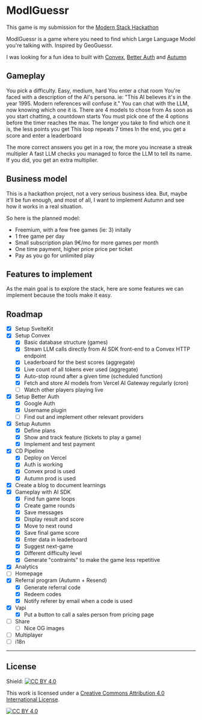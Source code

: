 # ModlGuessr

This game is my submission for the [Modern Stack Hackathon](https://www.convex.dev/hackathons/modernstack)

ModlGuessr is a game where you need to find which Large Language Model you're talking with. Inspired by GeoGuessr.

I was looking for a fun idea to built with [Convex](https://convex.dev/referral/AXELRO9828), [Better Auth](https://www.better-auth.com/) and [Autumn](https://useautumn.com/)

## Gameplay

You pick a difficulty. Easy, medium, hard
You enter a chat room
You're faced with a description of the AI's persona. ie: "This AI believes it's in the year 1995. Modern references will confuse it."
You can chat with the LLM, now knowing which one it is.
There are 4 models to chose from
As soon as you start chatting, a countdown starts
You must pick one of the 4 options before the timer reaches the max.
The longer you take to find which one it is, the less points you get
This loop repeats 7 times
In the end, you get a score and enter a leaderboard

The more correct answers you get in a row, the more you increase a streak multipler
A fast LLM checks you managed to force the LLM to tell its name. If you did, you get an extra multiplier.

## Business model

This is a hackathon project, not a very serious business idea. But, maybe it'll be fun enough, and most of all, I want to implement Autumn and see how it works in a real situation.

So here is the planned model:

- Freemium, with a few free games (ie: 3) initally
- 1 free game per day
- Small subscription plan 9€/mo for more games per month
- One time payment, higher price price per ticket
- Pay as you go for unlimited play

## Features to implement

As the main goal is to explore the stack, here are some features we can implement because the tools make it easy.

## Roadmap

- [x] Setup SvelteKit
- [x] Setup Convex
  - [x] Basic database structure (games)
  - [x] Stream LLM calls directly from AI SDK front-end to a Convex HTTP endpoint
  - [x] Leaderboard for the best scores (aggregate)
  - [x] Live count of all tokens ever used (aggregate)
  - [x] Auto-stop round after a given time (scheduled function)
  - [x] Fetch and store AI models from Vercel AI Gateway regularly (cron)
  - [ ] Watch other players playing live
- [x] Setup Better Auth
  - [x] Google Auth
  - [x] Username plugin
  - [ ] Find out and implement other relevant providers
- [x] Setup Autumn
  - [x] Define plans
  - [x] Show and track feature (tickets to play a game)
  - [x] Implement and test payment
- [x] CD Pipeline
  - [x] Deploy on Vercel
  - [x] Auth is working
  - [x] Convex prod is used
  - [x] Autumn prod is used
- [x] Create a blog to document learnings
- [x] Gameplay with AI SDK
  - [x] Find fun game loops
  - [x] Create game rounds
  - [x] Save messages
  - [x] Display result and score
  - [x] Move to next round
  - [x] Save final game score
  - [x] Enter data in leaderboard
  - [x] Suggest next-game
  - [x] Different difficulty level
  - [x] Generate "contraints" to make the game less repetitive
- [x] Analytics
- [ ] Homepage
- [x] Referral program (Autumn + Resend)
  - [x] Generate referral code
  - [x] Redeem codes
  - [x] Notify referer by email when a code is used
- [x] Vapi
  - [x] Put a button to call a sales person from pricing page
- [ ] Share
  - [ ] Nice OG images
- [ ] Multiplayer
- [ ] i18n

---

## License

Shield: [![CC BY 4.0][cc-by-shield]][cc-by]

This work is licensed under a
[Creative Commons Attribution 4.0 International License][cc-by].

[![CC BY 4.0][cc-by-image]][cc-by]

[cc-by]: http://creativecommons.org/licenses/by/4.0/
[cc-by-image]: https://i.creativecommons.org/l/by/4.0/88x31.png
[cc-by-shield]: https://img.shields.io/badge/License-CC%20BY%204.0-lightgrey.svg
